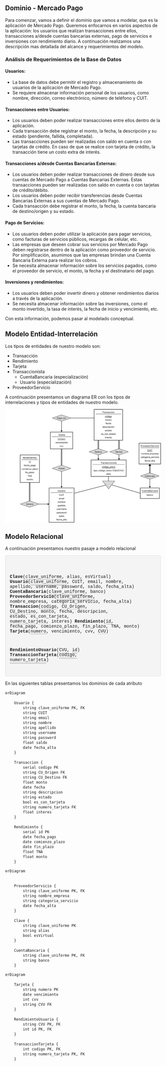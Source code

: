 ﻿<!-- markdownlint-disable MD033 MD046 -->

## Dominio - Mercado Pago

Para comenzar, vamos a definir el dominio que vamos a modelar, que es la aplicación de Mercado Pago. Queremos enfocarnos en varios aspectos de la aplicación: los usuarios que realizan transacciones entre ellos, transacciones a/desde cuentas bancarias externas, pago de servicios e inversiones con rendimiento diario. A continuación realizamos una descripción mas detallada del alcance y requerimientos del modelo.

### Análisis de Requerimientos de la Base de Datos

#### Usuarios:

-   La base de datos debe permitir el registro y almacenamiento de usuarios de la aplicación de Mercado Pago.
-   Se requiere almacenar información personal de los usuarios, como nombre, dirección, correo electrónico, número de teléfono y CUIT.

#### Transacciones entre Usuarios:

-   Los usuarios deben poder realizar transacciones entre ellos dentro de la aplicación. 
-   Cada transacción debe registrar el monto, la fecha, la descripción y su estado (pendiente, fallida, completada).
- Las transacciones pueden ser realizadas con saldo en cuenta o con tarjetas de crédito. En caso de que se realice con tarjeta de crédito, la transacción tiene un costo extra de interés.

#### Transacciones a/desde Cuentas Bancarias Externas:

-  Los usuarios deben poder realizar transacciones de dinero desde sus cuentas de Mercado Pago a Cuentas Bancarias Externas. Estas transacciones pueden ser realizadas con saldo en cuenta o con tarjetas de crédito/débito.
-  Los usuarios deben poder recibir transferencias desde Cuentas Bancarias Externas a sus cuentas de Mercado Pago.
-   Cada transacción debe registrar el monto, la fecha, la cuenta bancaria de destino/origen y su estado.

#### Pago de Servicios:

-   Los usuarios deben poder utilizar la aplicación para pagar servicios, como facturas de servicios públicos, recargas de celular, etc.
- Las empresas que deseen cobrar sus servicios por Mercado Pago deben registrarse dentro de la aplicación como proveedor de servicio. Por simplificación, asumimos que las empresas brindan una Cuenta Bancaria Externa para realizar los cobros.
-   Se necesita almacenar información sobre los servicios pagados, como el proveedor de servicio, el monto, la fecha y el destinatario del pago.

#### Inversiones y rendimientos:

-   Los usuarios deben poder invertir dinero y obtener rendimientos diarios a través de la aplicación.
-   Se necesita almacenar información sobre las inversiones, como el monto invertido, la tasa de interés, la fecha de inicio y vencimiento, etc.

Con esta información, podemos pasar al modelado conceptual.

## Modelo Entidad-Interrelación
Los tipos de entidades de nuestro modelo son:
- Transacción
- Rendimiento
- Tarjeta
- Transaccionista
    - CuentaBancaria (especialización)
    - Usuario (especialización)
- ProveedorServicio

A continuación presentamos un diagrama ER con los tipos de interrelaciones y tipos de entidades de nuestro modelo.

![alt text](erd.png)


<!-- Usuarios generan rendimientos
Usuarios poseen tarjetas
Usuario Realiza Transaccion
Usuario Recibe Transaccion
Transacciones Pagan con Tarjeta
CuentaBancaria Realiza Transaccion
CuentaBancaria Recibe Transaccion
CuentaBancaria Cobra Por ProveedorServicio -->

## Modelo Relacional

<style>
    fk {
        border-bottom: 1px dashed #999;
        text-decoration: none;
    }

    pk {
        border-bottom: 1px solid #999;
        text-decoration: none;
    }

    Relations {
        background-color: #f4f4f4;
        border: 1px solid #ddd;
        border-radius: 3px;
        display: block;
        margin: 1em 0;
        padding: 1em;
        white-space: pre;
        font-family: "Fira Code", "Source Code Pro", Menlo, Monaco, Consolas, "Courier New", monospace;
        text-align: left;
        text-wrap: pretty;
    }

    r {
        font-weight: bold;
    }

    /* if fk inside pk give the pk some space between the underlines */
    pk:has(> fk) {
        padding-bottom: 0.2em;
    }

</style>

A continuación presentamos nuestro pasaje a modelo relacional 

<Relations>

<r>Clave</r>(<pk>clave_uniforme</pk>, alias, esVirtual)
<r>Usuario</r>(<pk><fk>clave_uniforme</fk></pk>, CUIT, email, nombre, apellido, username, password, saldo, fecha_alta)
<r>CuentaBancaria</r>(<pk><fk>clave_uniforme</fk></pk>, banco)
<r>ProveedorServicio</r>(<pk><fk>clave_uniforme</fk></pk>, nombre_empresa, categoria_servicio, fecha_alta)
<r>Transaccion</r>(<pk>codigo</pk>, <fk>CU_Origen</fk>, <fk>CU_Destino</fk>, monto, fecha, descripcion, estado, es_con_tarjeta, <fk>numero_tarjeta</fk>, interes)
<r>Rendimiento</r>(<pk>id</pk>, fecha_pago, comienzo_plazo, fin_plazo, TNA, monto)
<r>Tarjeta</r>(<pk>numero</pk>, vencimiento, cvv, <fk>CVU</fk>)

<r>RendimientoUsuario</r>(<pk><fk>CVU</fk>, <fk>id</fk></pk>)
<r>TransaccionTarjeta</r>(<pk><fk>codigo</fk>, <fk>numero_tarjeta</fk></pk>)

</Relations>

En las siguientes tablas presentamos los dominios de cada atributo

``` mermaid
erDiagram

    Usuario {
        string clave_uniforme PK, FK
        string CUIT
        string email
        string nombre
        string apellido
        string username
        string password
        float saldo
        date fecha_alta
    }

    Transaccion {
        serial codigo PK
        string CU_Origen FK
        string CU_Destino FK
        float monto
        date fecha
        string descripcion
        string estado
        bool es_con_tarjeta
        string numero_tarjeta FK
        float interes
    }

    Rendimiento {
        serial id PK
        date fecha_pago
        date comienzo_plazo
        date fin_plazo
        float TNA
        float monto
    }
```
``` mermaid
erDiagram


    ProveedorServicio {
        string clave_uniforme PK, FK
        string nombre_empresa
        string categoria_servicio
        date fecha_alta
    }

    Clave {
        string clave_uniforme PK
        string alias
        bool esVirtual
    }

    CuentaBancaria {
        string clave_uniforme PK, FK
        string banco
    }

```
``` mermaid
erDiagram

    Tarjeta {
        string numero PK
        date vencimiento
        int cvv
        string CVU FK
    }

    RendimientoUsuario {
        string CVU PK, FK
        int id PK, FK
    }

    TransaccionTarjeta {
        int codigo PK, FK
        string numero_tarjeta PK, FK
    }

```